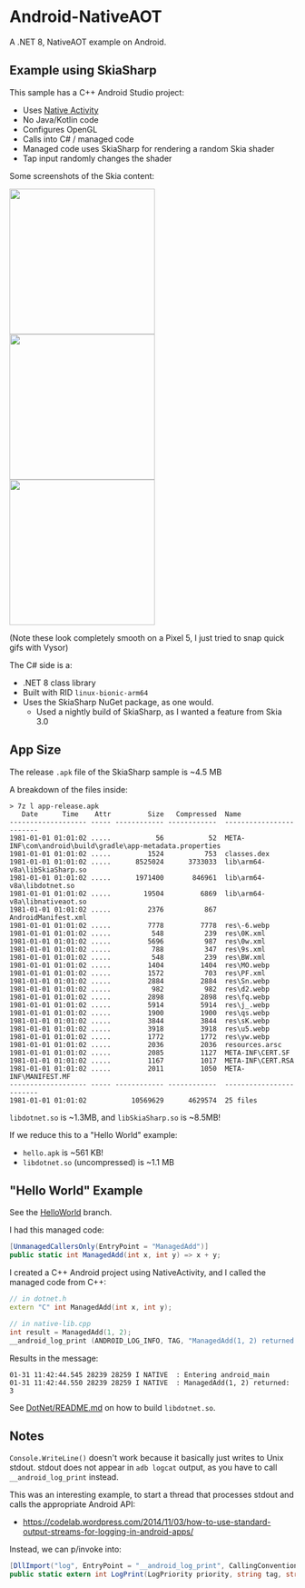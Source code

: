 # Android-NativeAOT

A .NET 8, NativeAOT example on Android.

## Example using SkiaSharp

This sample has a C++ Android Studio project:

* Uses [Native Activity](https://developer.android.com/ndk/samples/sample_na)
* No Java/Kotlin code
* Configures OpenGL
* Calls into C# / managed code
* Managed code uses SkiaSharp for rendering a random Skia shader
* Tap input randomly changes the shader

Some screenshots of the Skia content:

<img width="256" src="docs/screenshot1.gif" />
<img width="256" src="docs/screenshot2.gif" />
<img width="256" src="docs/screenshot3.gif" />

(Note these look completely smooth on a Pixel 5, I just tried to snap quick gifs with Vysor)

The C# side is a:

* .NET 8 class library
* Built with RID `linux-bionic-arm64`
* Uses the SkiaSharp NuGet package, as one would.
  * Used a nightly build of SkiaSharp, as I wanted a feature from Skia 3.0

## App Size

The release `.apk` file of the SkiaSharp sample is ~4.5 MB

A breakdown of the files inside:

```
> 7z l app-release.apk
   Date      Time    Attr         Size   Compressed  Name
------------------- ----- ------------ ------------  ------------------------
1981-01-01 01:01:02 .....           56           52  META-INF\com\android\build\gradle\app-metadata.properties
1981-01-01 01:01:02 .....         1524          753  classes.dex
1981-01-01 01:01:02 .....      8525024      3733033  lib\arm64-v8a\libSkiaSharp.so
1981-01-01 01:01:02 .....      1971400       846961  lib\arm64-v8a\libdotnet.so
1981-01-01 01:01:02 .....        19504         6869  lib\arm64-v8a\libnativeaot.so
1981-01-01 01:01:02 .....         2376          867  AndroidManifest.xml
1981-01-01 01:01:02 .....         7778         7778  res\-6.webp
1981-01-01 01:01:02 .....          548          239  res\0K.xml
1981-01-01 01:01:02 .....         5696          987  res\0w.xml
1981-01-01 01:01:02 .....          788          347  res\9s.xml
1981-01-01 01:01:02 .....          548          239  res\BW.xml
1981-01-01 01:01:02 .....         1404         1404  res\MO.webp
1981-01-01 01:01:02 .....         1572          703  res\PF.xml
1981-01-01 01:01:02 .....         2884         2884  res\Sn.webp
1981-01-01 01:01:02 .....          982          982  res\d2.webp
1981-01-01 01:01:02 .....         2898         2898  res\fq.webp
1981-01-01 01:01:02 .....         5914         5914  res\j_.webp
1981-01-01 01:01:02 .....         1900         1900  res\qs.webp
1981-01-01 01:01:02 .....         3844         3844  res\sK.webp
1981-01-01 01:01:02 .....         3918         3918  res\u5.webp
1981-01-01 01:01:02 .....         1772         1772  res\yw.webp
1981-01-01 01:01:02 .....         2036         2036  resources.arsc
1981-01-01 01:01:02 .....         2085         1127  META-INF\CERT.SF
1981-01-01 01:01:02 .....         1167         1017  META-INF\CERT.RSA
1981-01-01 01:01:02 .....         2011         1050  META-INF\MANIFEST.MF
------------------- ----- ------------ ------------  ------------------------
1981-01-01 01:01:02           10569629      4629574  25 files
```

`libdotnet.so` is ~1.3MB, and `libSkiaSharp.so` is ~8.5MB!

If we reduce this to a "Hello World" example:

* `hello.apk` is ~561 KB!
* `libdotnet.so` (uncompressed) is ~1.1 MB

## "Hello World" Example

See the [HelloWorld](https://github.com/jonathanpeppers/Android-NativeAOT/tree/HelloWorld) branch.

I had this managed code:

```csharp
[UnmanagedCallersOnly(EntryPoint = "ManagedAdd")]
public static int ManagedAdd(int x, int y) => x + y;
```

I created a C++ Android project using NativeActivity, and I called the managed
code from C++:

```c++
// in dotnet.h
extern "C" int ManagedAdd(int x, int y);

// in native-lib.cpp
int result = ManagedAdd(1, 2);
__android_log_print (ANDROID_LOG_INFO, TAG, "ManagedAdd(1, 2) returned: %i", result);
```

Results in the message:

```log
01-31 11:42:44.545 28239 28259 I NATIVE  : Entering android_main
01-31 11:42:44.550 28239 28259 I NATIVE  : ManagedAdd(1, 2) returned: 3
```

See [DotNet/README.md](DotNet/README.md) on how to build `libdotnet.so`.

## Notes

`Console.WriteLine()` doesn't work because it basically just writes to Unix stdout. stdout does not appear in `adb logcat` output, as you have to call `__android_log_print` instead.

This was an interesting example, to start a thread that processes stdout and calls the appropriate Android API:

* https://codelab.wordpress.com/2014/11/03/how-to-use-standard-output-streams-for-logging-in-android-apps/

Instead, we can p/invoke into:

```csharp
[DllImport("log", EntryPoint = "__android_log_print", CallingConvention = CallingConvention.Cdecl)]
public static extern int LogPrint(LogPriority priority, string tag, string format);
```
